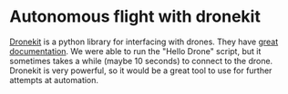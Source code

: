 # Autonomous flight with dronekit

[Dronekit](https://github.com/dronekit/dronekit-python/) is a python library for interfacing
with drones. They have [great documentation](http://python.dronekit.io/guide/quick_start.html).
We were able to run the "Hello Drone" script, but it sometimes takes a while (maybe 10 seconds)
to connect to the drone. Dronekit is very powerful, so it would be a great tool to use for
further attempts at automation.

